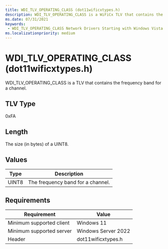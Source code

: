 ```yaml
---
title: WDI_TLV_OPERATING_CLASS (dot11wificxtypes.h)
description: WDI_TLV_OPERATING_CLASS is a WiFiCx TLV that contains the frequency band for a channel.
ms.date: 07/31/2021
keywords:
 - WDI_TLV_OPERATING_CLASS Network Drivers Starting with Windows Vista
ms.localizationpriority: medium
---
```


# WDI\_TLV\_OPERATING\_CLASS (dot11wificxtypes.h)


WDI\_TLV\_OPERATING\_CLASS is a TLV that contains the frequency band for a channel.

## TLV Type


0xFA

## Length


The size (in bytes) of a UINT8.

## Values


| Type  | Description                       |
|-------|-----------------------------------|
| UINT8 | The frequency band for a channel. |

 

## Requirements

|Requirement|Value|
|--- |--- |
|Minimum supported client|Windows 11|
|Minimum supported server|Windows Server 2022|
|Header|dot11wificxtypes.h|


 

 





